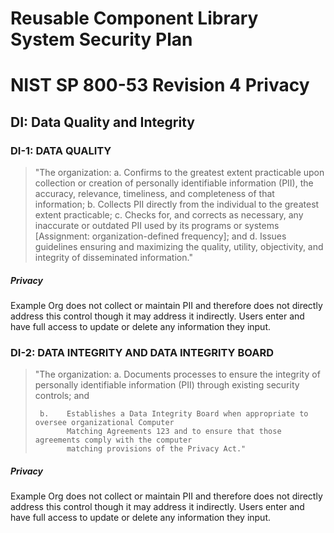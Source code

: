 # Reusable Component Library System Security Plan

# NIST SP 800-53 Revision 4 Privacy

## DI: Data Quality and Integrity

### DI-1: DATA QUALITY

> "The organization:
>      a.    Confirms to the greatest extent practicable upon collection or creation
> of personally
>            identifiable information (PII), the accuracy, relevance, timeliness,
> and completeness of that
>            information;
>      b.    Collects PII directly from the individual to the greatest extent practicable;
>      c.    Checks for, and corrects as necessary, any inaccurate or outdated PII
> used by its programs or
>            systems [Assignment: organization-defined frequency]; and
>      d.    Issues guidelines ensuring and maximizing the quality, utility, objectivity,
> and integrity of
>            disseminated information."

##### Privacy

Example Org does not collect or maintain PII and therefore does not directly address this
control though it may address it indirectly. Users enter and have full access to
update or delete any information they input.


### DI-2: DATA INTEGRITY AND DATA INTEGRITY BOARD

> "The organization:
>      a.    Documents processes to ensure the integrity of personally identifiable information (PII)
>            through existing security controls; and
> 
> 
>      b.    Establishes a Data Integrity Board when appropriate to oversee organizational Computer
>            Matching Agreements 123 and to ensure that those agreements comply with the computer
>            matching provisions of the Privacy Act."

##### Privacy

Example Org does not collect or maintain PII and therefore does not directly address this
control though it may address it indirectly. Users enter and have full access to
update or delete any information they input.



